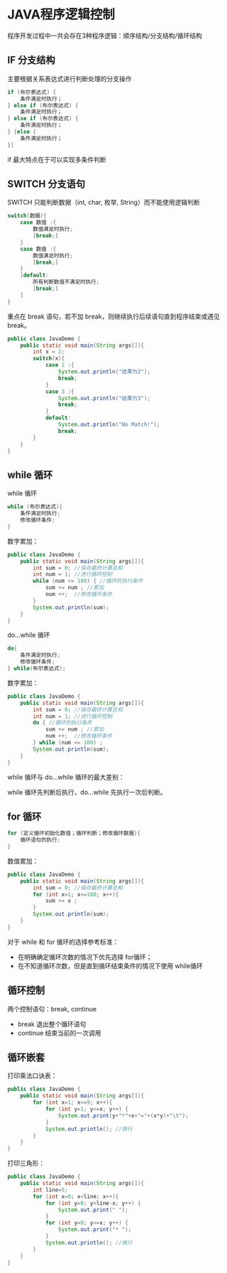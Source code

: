 # JAVA程序逻辑控制

程序开发过程中一共会存在3种程序逻辑：顺序结构/分支结构/循环结构

## IF 分支结构

主要根据关系表达式进行判断处理的分支操作
```java
if (布尔表达式) {
	条件满足时执行；
} else if (布尔表达式) {
	条件满足时执行；
} else if (布尔表达式) {
	条件满足时执行；
} [else {
	条件满足时执行；
}]
```
if 最大特点在于可以实现多条件判断


## SWITCH 分支语句

SWITCH 只能判断数据（int, char, 枚举, String）而不能使用逻辑判断
```java
switch(数据){
	case 数值 :{
		数值满足时执行;
		[break;]
	}
	case 数值 :{
		数值满足时执行;
		[break;]
	}
	[default:
		所有判断数值不满足时执行;
		[break;]
	]
}
```
重点在 break 语句，若不加 break，则继续执行后续语句直到程序结束或遇见 break。
```java
public class JavaDemo {
	public static void main(String args[]){
		int x = 2;
		switch(x){
			case 2 :{
				System.out.println("结果为2");
				break;
			}
			case 3 :{
				System.out.println("结果为3");
				break;
			}
			default:
				System.out.println("No Match!");
				break;
		} 
	}
}
```


## while 循环

while 循环
```java
while (布尔表达式){
	条件满足时执行;
	修改循环条件;
}
```
数字累加：
```java
public class JavaDemo {
	public static void main(String args[]){
		int sum = 0; //保存最终计算总和
		int num = 1; //进行循环控制
		while (num <= 100) { //循环的执行条件
			sum += num ; //累加
			num ++;  //修改循环条件
		}
		System.out.println(sum);
	}
}
```
do...while 循环
```java
do{
	条件满足时执行;
	修改循环条件;
} while(布尔表达式);
```
数字累加：
```java
public class JavaDemo {
	public static void main(String args[]){
		int sum = 0; //保存最终计算总和
		int num = 1; //进行循环控制
		do { //循环的执行条件
			sum += num ; //累加
			num ++;  //修改循环条件
		} while (num <= 100) ;
		System.out.println(sum);
	}
}
```

while 循环与 do...while 循环的最大差别：

while 循环先判断后执行，do...while 先执行一次后判断。


## for 循环

```java
for (定义循环初始化数值；循环判断；修改循环数据){
	循环语句的执行;
}
```
数值累加：
```java
public class JavaDemo {
	public static void main(String args[]){
		int sum = 0; //保存最终计算总和
		for (int x=1; x<=100; x++){
			sum += x ;
		}
		System.out.println(sum);
	}
}
```

对于 while 和 for 循环的选择参考标准：
* 在明确确定循环次数的情况下优先选择 for循环；
* 在不知道循环次数，但是直到循环结束条件的情况下使用 while循环


## 循环控制
两个控制语句：break, continue
* break 退出整个循环语句
* continue 结束当前的一次调用


## 循环嵌套
打印乘法口诀表：
```java
public class JavaDemo {
	public static void main(String args[]){
		for (int x=1; x<=9; x++){
			for (int y=1; y<=x; y++) {
				System.out.print(y+"*"+x+"="+(x*y)+"\t");
			}
			System.out.println(); //换行
		}
	}
}
```

打印三角形：
```java
public class JavaDemo {
	public static void main(String args[]){
		int line=5;
		for (int x=0; x<line; x++){
			for (int y=0; y<line-x; y++) {
				System.out.print(" ");
			}
			for (int y=0; y<=x; y++) {
				System.out.print("* ");
			}
			System.out.println(); //换行
		}
	}
}
```
